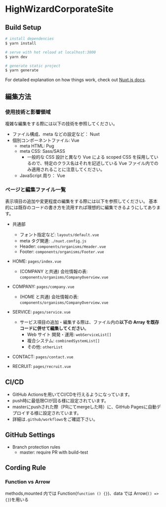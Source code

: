 # HighWizardCorporateSite

## Build Setup

```bash
# install dependencies
$ yarn install

# serve with hot reload at localhost:3000
$ yarn dev

# generate static project
$ yarn generate
```

For detailed explanation on how things work, check out [Nuxt.js docs](https://nuxtjs.org).

## 編集方法

### 使用技術と影響領域

複雑な編集をする際には以下の技術を参照してください。

- ファイル構成、meta などの設定など： Nuxt
- 個別コンポーネントファイル: Vue
  - meta HTML: Pug
  - meta CSS: Sass/SASS
    - 一般的な CSS 設計と異なり Vue による scoped CSS を採用しているので、特定のクラス名はそれを記述している Vue ファイル内でのみ適用されることに注意してください。
  - JavaScript 周り： Vue

### ページと編集ファイル一覧

表示項目の追加や変更程度の編集をする際には以下を参照してください。
基本的には既存のコードの書き方を流用すれば理想的に編集できるようにしてあります。

- 共通部

  - フォント指定など: `layouts/default.vue`
  - meta タグ関連: `./nuxt.config.js`
  - Header: `components/organisms/Header.vue`
  - Footer: `components/organisms/Footer.vue`

- HOME: `pages/index.vue`
  - (COMPANY と共通) 会社情報の表: `components/organisms/CompanyOverview.vue`
- COMPANY: `pages/company.vue`
  - (HOME と共通) 会社情報の表: `components/organisms/CompanyOverview.vue`
- SERVICE: `pages/service.vue`
  - サービス項目の追加・編集する際は、ファイル内の**以下の Array を既存コードに併せて編集してください**。
    - Web サイト 開発・運用: `webServiceList[]`
    - 複合システム: `combinedSystemList[]`
    - その他: `otherList`
- CONTACT: `pages/contact.vue`
- RECRUIT: `pages/recruit.vue`

## CI/CD

- GitHub Actionsを用いてCI/CDを行えるようになっています。
- push時に最低限CIが回る様に設定されています。
- masterにpushされた際（PRにてmergeした時）に、GitHub Pagesに自動デプロイする様に設定されています。
- 詳細は`.github/workflows`をご確認下さい。

## GitHub Settings

- Branch protection rules
  - master: require PR with build-test

## Cording Rule

### Function vs Arrow

methods,mounted 内では Function(`function () {}`)、data では Arrow(`() => {}`)を用いる
